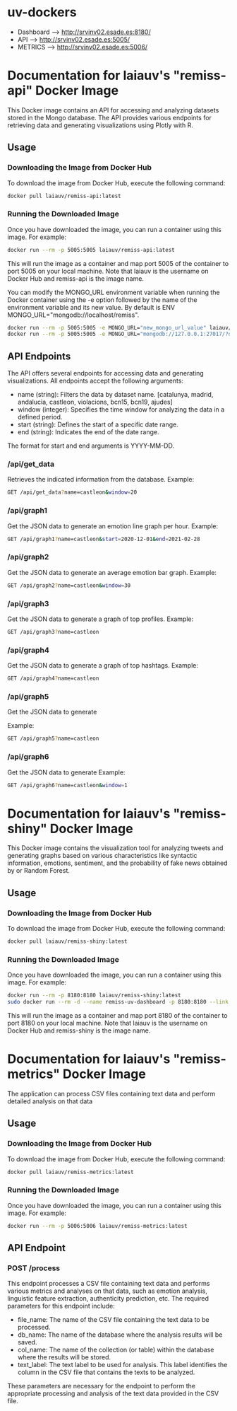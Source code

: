 # uv-dockers
* Dashboard --> http://srvinv02.esade.es:8180/
* API --> http://srvinv02.esade.es:5005/
* METRICS --> http://srvinv02.esade.es:5006/
  
# Documentation for laiauv's "remiss-api" Docker Image

This Docker image contains an API for accessing and analyzing datasets stored in the Mongo database. The API provides various endpoints for retrieving data and generating visualizations using Plotly with R.


## Usage

### Downloading the Image from Docker Hub

To download the image from Docker Hub, execute the following command:

```bash
docker pull laiauv/remiss-api:latest
```

### Running the Downloaded Image

Once you have downloaded the image, you can run a container using this image. For example:

```bash
docker run --rm -p 5005:5005 laiauv/remiss-api:latest
```

This will run the image as a container and map port 5005 of the container to port 5005 on your local machine.
Note that laiauv is the username on Docker Hub and remiss-api is the image name.

You can modify the MONGO_URL environment variable when running the Docker container using the -e option followed by the name of the environment variable and its new value. By default is ENV MONGO_URL="mongodb://localhost/remiss".
```bash
docker run --rm -p 5005:5005 -e MONGO_URL="new_mongo_url_value" laiauv/remiss-api:latest
docker run --rm -p 5005:5005 -e MONGO_URL="mongodb://127.0.0.1:27017/?directConnection=true&serverSelectionTimeoutMS=2000&appName=mongosh+2.0.0" laiauv/remiss-api:latest
```

## API Endpoints

The API offers several endpoints for accessing data and generating visualizations. All endpoints accept the following arguments:

* name (string): Filters the data by dataset name. [catalunya, madrid, andalucia, castleon, violacions, bcn15, bcn19, ajudes]
* window (integer): Specifies the time window for analyzing the data in a defined period.
* start (string): Defines the start of a specific date range.
* end (string): Indicates the end of the date range.

The format for start and end arguments is YYYY-MM-DD.

### /api/get_data

Retrieves the indicated information from the database.
Example:
```bash
GET /api/get_data?name=castleon&window=20
```

### /api/graph1

Get the JSON data to generate an emotion line graph per hour.
Example:
```bash
GET /api/graph1?name=castleon&start=2020-12-01&end=2021-02-28
```

### /api/graph2

Get the JSON data to generate an average emotion bar graph.
Example:
```bash
GET /api/graph2?name=castleon&window=30
```
### /api/graph3
Get the JSON data to generate a graph of top profiles.
Example:
```bash
GET /api/graph3?name=castleon
```
### /api/graph4
Get the JSON data to generate a graph of top hashtags.
Example:
```bash
GET /api/graph4?name=castleon
```
### /api/graph5
Get the JSON data to generate

Example:
```bash
GET /api/graph5?name=castleon
```
### /api/graph6
Get the JSON data to generate
Example:
```bash
GET /api/graph6?name=castleon&window=1
```

# Documentation for laiauv's "remiss-shiny" Docker Image
This Docker image contains the visualization tool for analyzing tweets and generating graphs based on various characteristics like syntactic information, emotions, sentiment, and the probability of fake news obtained by or Random Forest.

## Usage

### Downloading the Image from Docker Hub

To download the image from Docker Hub, execute the following command:

```bash
docker pull laiauv/remiss-shiny:latest
```

### Running the Downloaded Image

Once you have downloaded the image, you can run a container using this image. For example:

```bash
docker run --rm -p 8180:8180 laiauv/remiss-shiny:latest
sudo docker run --rm -d --name remiss-uv-dashboard -p 8180:8180 --link remiss-uv-api:remiss-uv-api laiauv/remiss-shiny:latest
```

This will run the image as a container and map port 8180 of the container to port 8180 on your local machine.
Note that laiauv is the username on Docker Hub and remiss-shiny is the image name.


# Documentation for laiauv's "remiss-metrics" Docker Image
The application can process CSV files containing text data and perform detailed analysis on that data

## Usage

### Downloading the Image from Docker Hub

To download the image from Docker Hub, execute the following command:

```bash
docker pull laiauv/remiss-metrics:latest
```

### Running the Downloaded Image

Once you have downloaded the image, you can run a container using this image. For example:

```bash
docker run --rm -p 5006:5006 laiauv/remiss-metrics:latest
```

## API Endpoint

### POST /process

This endpoint processes a CSV file containing text data and performs various metrics and analyses on that data, such as emotion analysis, linguistic feature extraction, authenticity prediction, etc. The required parameters for this endpoint include:
* file_name: The name of the CSV file containing the text data to be processed.
* db_name: The name of the database where the analysis results will be saved.
* col_name: The name of the collection (or table) within the database where the results will be stored.
* text_label: The text label to be used for analysis. This label identifies the column in the CSV file that contains the texts to be analyzed.

These parameters are necessary for the endpoint to perform the appropriate processing and analysis of the text data provided in the CSV file.

